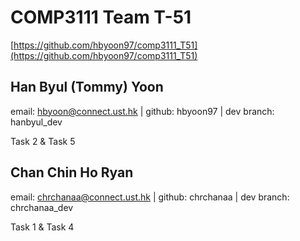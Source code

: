 # COMP3111 Team T-51

[https://github.com/hbyoon97/comp3111_T51](https://github.com/hbyoon97/comp3111_T51)

## Han Byul (Tommy) Yoon

email: hbyoon@connect.ust.hk | github: hbyoon97 | dev branch: hanbyul_dev

Task 2 & Task 5

## Chan Chin Ho Ryan

email: chrchanaa@connect.ust.hk | github: chrchanaa | dev branch: chrchanaa_dev

Task 1 & Task 4